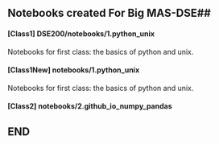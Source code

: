 ## Notebooks created For Big MAS-DSE##

#### __[Class1]__ DSE200/notebooks/1.python_unix
Notebooks for first class: the basics of python and unix.

#### __[Class1New]__ notebooks/1.python_unix
Notebooks for first class: the basics of python and unix.

#### __[Class2]__ notebooks/2.github_io_numpy_pandas
## END ##
